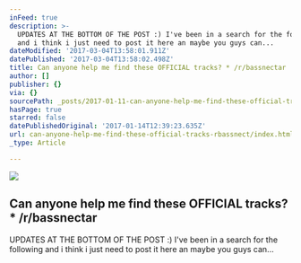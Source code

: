 ```yaml
---
inFeed: true
description: >-
  UPDATES AT THE BOTTOM OF THE POST :) I've been in a search for the following
  and i think i just need to post it here an maybe you guys can...
dateModified: '2017-03-04T13:58:01.911Z'
datePublished: '2017-03-04T13:58:02.498Z'
title: Can anyone help me find these OFFICIAL tracks? * /r/bassnectar
author: []
publisher: {}
via: {}
sourcePath: _posts/2017-01-11-can-anyone-help-me-find-these-official-tracks-rbassnect.md
hasPage: true
starred: false
datePublishedOriginal: '2017-01-14T12:39:23.635Z'
url: can-anyone-help-me-find-these-official-tracks-rbassnect/index.html
_type: Article

---
```

<article style=""><img src="https://i.redditmedia.com/Tyi2JbFfog2-lyCbRjbTMEunRbDSFBOFCBCJ1MoVYJA.jpg?w=320&amp;s=9d1f4f260f01fd00dccfc1ae8ca77fd2" /><h1>Can anyone help me find these OFFICIAL tracks? * /r/bassnectar</h1><p>UPDATES AT THE BOTTOM OF THE POST :) I've been in a search for the following and i think i just need to post it here an maybe you guys can...</p></article>